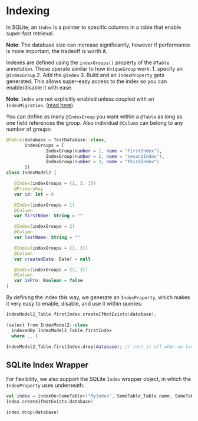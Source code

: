 # Indexing

In SQLite, an `Index` is a pointer to specific columns in a table that enable super-fast retrieval.

**Note**: The database size can increase significantly, however if performance is more important, the tradeoff is worth it.

Indexes are defined using the `indexGroups()` property of the `@Table` annotation. These operate similar to how `UniqueGroup` work: 1. specify an `@IndexGroup` 2. Add the `@Index` 3. Build and an `IndexProperty` gets generated. This allows super-easy access to the index so you can enable/disable it with ease.

**Note**: `Index` are not explicitly enabled unless coupled with an `IndexMigration`. \([read here](../usage/migrations.md#index-migrations)\).

You can define as many `@IndexGroup` you want within a `@Table` as long as one field references the group. Also individual `@Column` can belong to any number of groups:

```kotlin
@Table(database = TestDatabase::class,
       indexGroups = [
               IndexGroup(number = 1, name = "firstIndex"),
               IndexGroup(number = 2, name = "secondIndex"),
               IndexGroup(number = 3, name = "thirdIndex")
       ])
class IndexModel2 {

   @Index(indexGroups = {1, 2, 3})
   @PrimaryKey
   var id: Int = 0

   @Index(indexGroups = 1)
   @Column
   var firstName: String = ""

   @Index(indexGroups = 2)
   @Column
   var lastName: String = ""

   @Index(indexGroups = {1, 3})
   @Column
   var createdDate: Date? = null

   @Index(indexGroups = {2, 3})
   @Column
   var isPro: Boolean = false
}
```

By defining the index this way, we generate an `IndexProperty`, which makes it very easy to enable, disable, and use it within queries:

```kotlin
IndexModel2_Table.firstIndex.createIfNotExists(database);

(select from IndexModel2::class
  indexedBy IndexModel2_Table.firstIndex
  where ...)

IndexModel2_Table.firstIndex.drop(database); // turn it off when no longer needed.
```

## SQLite Index Wrapper

For flexibility, we also support the SQLite `Index` wrapper object, in which the `IndexProperty` uses underneath.

```kotlin
val index = indexOn<SomeTable>("MyIndex", SomeTable_Table.name, SomeTable_Table.othercolumn)
index.createIfNotExists(database)

index.drop(database)
```
